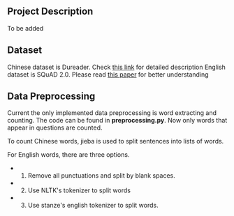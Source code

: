 ## Project Description

To be added

## Dataset

Chinese dataset is Dureader. Check [this link](https://ai.baidu.com/broad/introduction?dataset=dureader) for detailed description
English dataset is SQuAD 2.0. Please read [this paper](https://arxiv.org/abs/1806.03822) for better understanding

## Data Preprocessing

Current the only implemented data preprocessing is word extracting and counting. The code can be found in **preprocessing.py**. Now only words that appear in questions are counted. 

To count Chinese words, jieba is used to split sentences into lists of words. 

For English words, there are three options. 
  * 1. Remove all punctuations and split by blank spaces. 
  * 2. Use NLTK's tokenizer to split words
  * 3. Use stanze's english tokenizer to split words.
